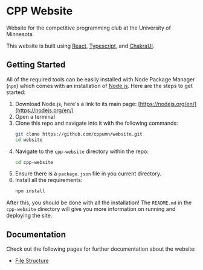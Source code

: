 # CPP Website
Website for the competitive programming club at the University of Minnesota.

This website is built using [React](https://reactjs.org/), [Typescript](https://www.typescriptlang.org/), and [ChakraUI](https://chakra-ui.com/).

## Getting Started

All of the required tools can be easily installed with Node Package Manager (`npm`) which comes with an installation of [Node.js](https://nodejs.org/en/). Here are the steps to get started:

1. Download Node.js, here's a link to its main page: [https://nodejs.org/en/](https://nodejs.org/en/)
2. Open a terminal
3. Clone this repo and navigate into it with the following commands:  
    ```bash
    git clone https://github.com/cppumn/website.git
    cd website
    ```
4. Navigate to the `cpp-website` directory within the repo:   
    ```bash
    cd cpp-website
    ```
5. Ensure there is a `package.json` file in you current directory.
6. Install all the requirements:
    ```bash
    npm install
    ```
After this, you should be done with all the installation! The `README.md` in the `cpp-website` directory will give you more information on running and deploying the site.

## Documentation

Check out the following pages for further documentation about the website:

* [File Structure](docs/FileStructure.md)
